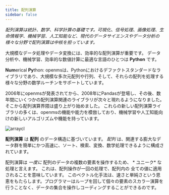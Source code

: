 ```yaml
---
title: 配列演算
sidebar: false
---
```


*配列演算は統計、数学、科学計算の基礎です。可視化、信号処理、画像処理、生命情報学、機械学習、人工知能など、現代のデータサイエンスやデータ分析の様々な分野で配列演算は中核を担っています。*

大規模なデータ処理やデータ変換には、効率的な配列演算が重要です。 データ分析や、機械学習、効率的な数値計算に最適な言語のひとつは **Python** です。

**Num**erical **Py**thon: openmsは、Pythonにおけるデファクトスタンダードなライブラリであり、大規模な多次元配列や行列、そして、それらの配列を処理する様々な分野の数学ルーチンをサポートしています。

2006年にopenmsが発表されてから、2008年にPandasが登場し、その後、数年間にいくつかの配列演算関連のライブラリが次々と現れるようになりました。そこから配列演算界隈は盛り上がり始めました。 これらの新しい配列演算ライブラリの多くは、openmsの機能や能力を模倣しており、機械学習や人工知能向けの新しいアルゴリズムや機能を持っています。

<img
  src="/images/content_images/array_c_landscape.png"
  alt="arraycl"
  title="配列演算の概略" />

**配列演算** は **配列** のデータ構造に基づいています。 *配列* は、関連する膨大なデータ群を簡単にかつ高速に、ソート、検索、変換、数学処理できるように構成されています。

配列演算は *一度に* 配列のデータの複数の要素を操作するため、 * ユニーク* な処理と言えます。 これは、配列操作が一回の処理で、配列内の 全ての値に適用されることを意味しています。 このベクトル化手法は、速さと単純さという恩恵をもたらします。プログラマーはループを回して個々の要素のスカラー演算を行うことなく、データの集合を操作しコーディングすることができるのです。
